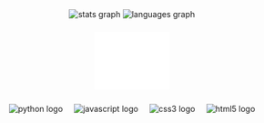 <div align="center">
  <img src="https://github-readme-stats.vercel.app/api?username=Bluemethyst&theme=tokyonight&show_icons=true&hide_border=true&count_private=true" height="150" alt="stats graph"  />
  <img src="https://github-readme-stats.vercel.app/api/top-langs/?username=Bluemethyst&theme=tokyonight&show_icons=true&hide_border=true&layout=compact" height="150" alt="languages graph"  />
  <!--<img src="https://github-readme-streak-stats.herokuapp.com/?user=Bluemethyst&theme=tokyonight&hide_border=true" height="150" alt="languages graph"  />-->
</div>



###
<div align="center">
  <a href="https://discord.gg/Sc6Es7QnhH">
    <img src="https://raw.githubusercontent.com/Bluemethyst/Bluemethyst/main/discord.png" alt="Join the Discord!" height="100">
  </a>
</div>

###

<div align="center">
  <img src="https://cdn.jsdelivr.net/gh/devicons/devicon/icons/python/python-original.svg" height="40" alt="python logo"  />
  <img width="12" />
  <img src="https://cdn.jsdelivr.net/gh/devicons/devicon/icons/javascript/javascript-original.svg" height="40" alt="javascript logo"  />
  <img width="12" />
  <img src="https://cdn.jsdelivr.net/gh/devicons/devicon/icons/css3/css3-original.svg" height="40" alt="css3 logo"  />
  <img width="12" />
  <img src="https://cdn.jsdelivr.net/gh/devicons/devicon/icons/html5/html5-original.svg" height="40" alt="html5 logo"  />
</div>

###
